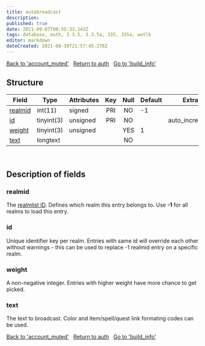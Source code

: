 ```yaml
---
title: autobroadcast
description: 
published: true
date: 2021-09-07T08:55:33.143Z
tags: database, auth, 3.3.5, 3.3.5a, 335, 335a, wotlk
editor: markdown
dateCreated: 2021-08-30T21:57:45.276Z
---
```


<a href="https://dev.trinitycore.info/en/database/335/auth/account_muted" class="mt-5 v-btn v-btn--depressed v-btn--flat v-btn--outlined theme--light v-size--default darkblue--text text--lighten-3"><span class="v-btn__content"><i aria-hidden="true" class="v-icon notranslate v-icon--left mdi mdi-arrow-left theme--light"></i><span>Back to 'account_muted'</span></span></a>&nbsp;&nbsp;&nbsp;<a href="https://dev.trinitycore.info/en/database/335/auth/home" class="mt-5 v-btn v-btn--depressed v-btn--flat v-btn--outlined theme--light v-size--default darkblue--text text--lighten-3"><span class="v-btn__content"><i aria-hidden="true" class="v-icon notranslate v-icon--left mdi mdi-home-outline theme--light"></i><span>Return to auth</span></span></a>&nbsp;&nbsp;&nbsp;<a href="https://dev.trinitycore.info/en/database/335/auth/build_info" class="mt-5 v-btn v-btn--depressed v-btn--flat v-btn--outlined theme--light v-size--default darkblue--text text--lighten-3"><span class="v-btn__content"><span>Go to 'build_info'</span><i aria-hidden="true" class="v-icon notranslate v-icon--right mdi mdi-arrow-right theme--light"></i></span></a>

## Structure

| Field | Type | Attributes | Key | Null | Default | Extra | Comment |
| --- | --- | --- | :---: | :---: | --- | --- | --- |
| [realmid](#realmid) | int(11) | signed | PRI | NO | -1 |  |  |
| [id](#id) | tinyint(3) | unsigned | PRI | NO |  | auto_increment |  |
| [weight](#weight) | tinyint(3) | unsigned |  | YES | 1 |  |  |
| [text](#text) | longtext |  |  | NO |  |  |  |
&nbsp;
## Description of fields

### realmid
The [realmlist ID](/database/335/auth/realmlist#id). Defines which realm this entry belongs to. Use **-1** for all realms to load this entry.
&nbsp;

### id
Unique identifier key per realm. Entries with same id will override each other without warnings - this can be used to replace -1 realmid entry on a specific realm.
&nbsp;

### weight
A non-negative integer. Entries with higher weight have more chance to get picked.
&nbsp;

### text
The text to broadcast. Color and item/spell/quest link formating codes can be used.
&nbsp;

<a href="https://dev.trinitycore.info/en/database/335/auth/account_muted" class="mt-5 v-btn v-btn--depressed v-btn--flat v-btn--outlined theme--light v-size--default darkblue--text text--lighten-3"><span class="v-btn__content"><i aria-hidden="true" class="v-icon notranslate v-icon--left mdi mdi-arrow-left theme--light"></i><span>Back to 'account_muted'</span></span></a>&nbsp;&nbsp;&nbsp;<a href="https://dev.trinitycore.info/en/database/335/auth/home" class="mt-5 v-btn v-btn--depressed v-btn--flat v-btn--outlined theme--light v-size--default darkblue--text text--lighten-3"><span class="v-btn__content"><i aria-hidden="true" class="v-icon notranslate v-icon--left mdi mdi-home-outline theme--light"></i><span>Return to auth</span></span></a>&nbsp;&nbsp;&nbsp;<a href="https://dev.trinitycore.info/en/database/335/auth/build_info" class="mt-5 v-btn v-btn--depressed v-btn--flat v-btn--outlined theme--light v-size--default darkblue--text text--lighten-3"><span class="v-btn__content"><span>Go to 'build_info'</span><i aria-hidden="true" class="v-icon notranslate v-icon--right mdi mdi-arrow-right theme--light"></i></span></a>

